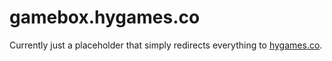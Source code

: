 # gamebox.hygames.co

Currently just a placeholder that simply redirects everything to [hygames.co](https://www.hygames.co/gamebox).
